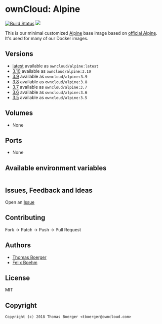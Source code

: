 # ownCloud: Alpine

[![Build Status](https://cloud.drone.io/api/badges/owncloud-docker/alpine/status.svg)](https://cloud.drone.io/owncloud-docker/alpine)
[![](https://images.microbadger.com/badges/image/owncloud/alpine:latest.svg)](https://microbadger.com/images/owncloud/alpine:latest "Get your own image badge on microbadger.com")

This is our minimal customized [Alpine](https://alpinelinux.org/) base image based on [official Alpine](https://registry.hub.docker.com/_/alpine/). It's used for many of our Docker images.

## Versions

* [latest](./latest) available as `owncloud/alpine:latest`
* [3.10](./v3.10) available as `owncloud/alpine:3.10`
* [3.9](./v3.9) available as `owncloud/alpine:3.9`
* [3.8](./v3.8) available as `owncloud/alpine:3.8`
* [3.7](./v3.7) available as `owncloud/alpine:3.7`
* [3.6](./v3.6) available as `owncloud/alpine:3.6`
* [3.5](./v3.5) available as `owncloud/alpine:3.5`

## Volumes

* None

## Ports

* None

## Available environment variables

```

```

## Issues, Feedback and Ideas

Open an [Issue](https://github.com/owncloud-docker/alpine/issues)

## Contributing

Fork -> Patch -> Push -> Pull Request

## Authors

* [Thomas Boerger](https://github.com/tboerger)
* [Felix Boehm](https://github.com/felixboehm)

## License

MIT

## Copyright

```
Copyright (c) 2018 Thomas Boerger <tboerger@owncloud.com>
```
